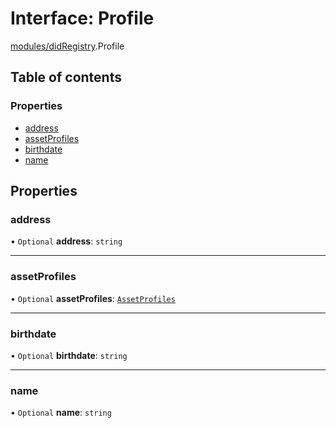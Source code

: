 # Interface: Profile

[modules/didRegistry](../modules/modules_didRegistry.md).Profile

## Table of contents

### Properties

- [address](modules_didRegistry.Profile.md#address)
- [assetProfiles](modules_didRegistry.Profile.md#assetprofiles)
- [birthdate](modules_didRegistry.Profile.md#birthdate)
- [name](modules_didRegistry.Profile.md#name)

## Properties

### address

• `Optional` **address**: `string`

___

### assetProfiles

• `Optional` **assetProfiles**: [`AssetProfiles`](modules_didRegistry.AssetProfiles.md)

___

### birthdate

• `Optional` **birthdate**: `string`

___

### name

• `Optional` **name**: `string`
